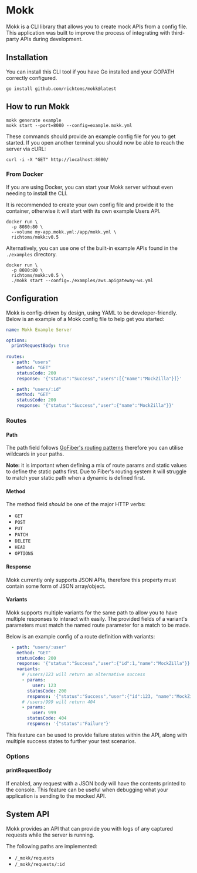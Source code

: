 # Mokk

Mokk is a CLI library that allows you to create mock APIs from a config file.
This application was built to improve the process of integrating with third-party APIs during development.

## Installation

You can install this CLI tool if you have Go installed and your GOPATH correctly configured.

```shell
go install github.com/richtoms/mokk@latest
```

## How to run Mokk

```shell
mokk generate example
mokk start --port=8080 --config=example.mokk.yml
```

These commands should provide an example config file for you to get started.
If you open another terminal you should now be able to reach the server via cURL:

```shell
curl -i -X "GET" http://localhost:8080/
```

### From Docker

If you are using Docker, you can start your Mokk server without even needing to install the CLI.

It is recommended to create your own config file and provide it to the container, otherwise it will start with its own example Users API.

```shell
docker run \
  -p 8080:80 \
  --volume my-app.mokk.yml:/app/mokk.yml \
  richtoms/mokk:v0.5
```

Alternatively, you can use one of the built-in example APIs found in the `./examples` directory.

```shell
docker run \
  -p 8080:80 \
  richtoms/mokk:v0.5 \
  ./mokk start --config=./examples/aws.apigateway-ws.yml
```

## Configuration

Mokk is config-driven by design, using YAML to be developer-friendly. Below is an example of a Mokk config 
file to help get you started:

```yaml
name: Mokk Example Server

options:
  printRequestBody: true
  
routes:
  - path: "users"
    method: "GET"
    statusCode: 200
    response: '{"status":"Success","users":[{"name":"MockZilla"}]}'

  - path: "users/:id"
    method: "GET"
    statusCode: 200
    response: '{"status":"Success","user":{"name":"MockZilla"}}'
```

### Routes
#### Path

The path field follows [GoFiber's routing patterns](https://docs.gofiber.io/guide/routing#paths) therefore you can utilise wildcards in your paths.

**Note:** it is important when defining a mix of route params and static values to define the static paths first. Due to Fiber's routing system it will struggle to match your static path when a dynamic is defined first.

#### Method

The method field *should* be one of the major HTTP verbs:

- `GET`
- `POST`
- `PUT`
- `PATCH`
- `DELETE` 
- `HEAD`
- `OPTIONS`

#### Response

Mokk currently only supports JSON APIs, therefore this property must contain some form of JSON array/object.

#### Variants

Mokk supports multiple variants for the same path to allow you to have multiple responses to interact with easily. The provided fields
of a variant's parameters must match the named route parameter for a match to be made.

Below is an example config of a route definition with variants:

```yaml
  - path: "users/:user"
    method: "GET"
    statusCode: 200
    response: '{"status":"Success","user":{"id":1,"name":"MockZilla"}}'
    variants:
      # /users/123 will return an alternative success
      - params:
          user: 123
        statusCode: 200
        response: '{"status":"Success","user":{"id":123, "name":"MockZilla Jr."}}'
      # /users/999 will return 404
      - params:
          user: 999
        statusCode: 404
        response: '{"status":"Failure"}'
```

This feature can be used to provide failure states within the API, along with multiple success states to further your test scenarios.

### Options

#### printRequestBody

If enabled, any request with a JSON body will have the contents printed to the console. This feature
can be useful when debugging what your application is sending to the mocked API.


## System API

Mokk provides an API that can provide you with logs of any captured requests while the server is running.

The following paths are implemented:

- `/_mokk/requests`
- `/_mokk/requests/:id`